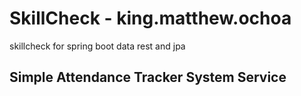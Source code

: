 # SkillCheck - king.matthew.ochoa

skillcheck for spring boot data rest and jpa

## Simple Attendance Tracker System Service
